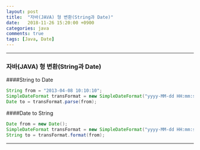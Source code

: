 ```yaml
---
layout: post
title:  "자바(JAVA) 형 변환(String과 Date)"
date:   2018-11-26 15:20:00 +0900
categories: java
comments: true
tags: [Java, Date]
---
```


---
### 자바(JAVA) 형 변환(String과 Date)


####String to Date
```java
String from = "2013-04-08 10:10:10";
SimpleDateFormat transFormat = new SimpleDateFormat("yyyy-MM-dd HH:mm:ss");
Date to = transFormat.parse(from);
```

####Date to String
```java
Date from = new Date();
SimpleDateFormat transFormat = new SimpleDateFormat("yyyy-MM-dd HH:mm:ss");
String to = transFormat.format(from);
```

[jekyll-docs]: https://jekyllrb.com/docs/home
[jekyll-gh]:   https://github.com/jekyll/jekyll
[jekyll-talk]: https://talk.jekyllrb.com/
---
